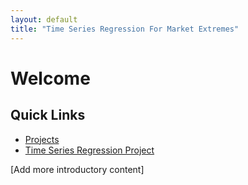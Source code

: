 ```yaml
---
layout: default
title: "Time Series Regression For Market Extremes"
---
```

# Welcome

## Quick Links
- [Projects](/projects)
- [Time Series Regression Project](/Time-Series-Reg)

[Add more introductory content]
